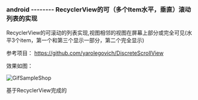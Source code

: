 


### android -------- RecyclerView的可（多个Item水平，垂直）滚动列表的实现


RecyclerView的可滚动的列表实现,视图相邻的视图在屏幕上部分或完全可见(水平3个item，第一个和第三个显示一部分，第二个完全显示)

参考项目： https://github.com/yarolegovich/DiscreteScrollView


效果如图：

![GifSampleShop](https://img2018.cnblogs.com/blog/1041439/201904/1041439-20190416180350572-467214296.gif)



基于RecyclerView完成的


